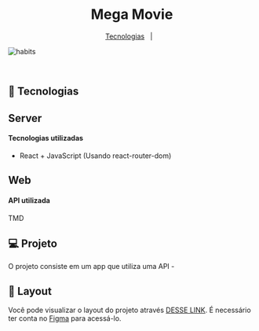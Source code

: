 <h1 align="center"> Mega Movie </h1>

<!-- <p align="center">
 <br/>
</p> -->

<p align="center">
  <a href="#-tecnologias">Tecnologias</a>&nbsp;&nbsp;&nbsp;|&nbsp;&nbsp;&nbsp;
</p>


  ![habits](https://user-images.githubusercontent.com/93550467/215266750-14b36c4a-be76-492e-8dd8-1117faa0061c.gif)
  
  
<br>


## 🚀 Tecnologias
## Server

#### Tecnologias utilizadas
- React + JavaScript
(Usando react-router-dom)

## Web

#### API utilizada
TMD

## 💻 Projeto

O projeto consiste em um app que utiliza uma API - 

## 🔖 Layout

Você pode visualizar o layout do projeto através [DESSE LINK](https://www.figma.com/community/file/1195327109778210238). É necessário ter conta no [Figma](https://figma.com) para acessá-lo.

